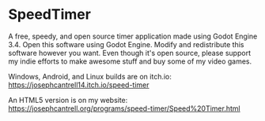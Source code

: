 # SpeedTimer
A free, speedy, and open source timer application made using Godot Engine 3.4.  Open this software using Godot Engine.  Modify and redistribute this software however you want.  Even though it's open source, please support my indie efforts to make awesome stuff and buy some of my video games.

Windows, Android, and Linux builds are on itch.io: https://josephcantrell14.itch.io/speed-timer

An HTML5 version is on my website: https://josephcantrell.org/programs/speed-timer/Speed%20Timer.html
